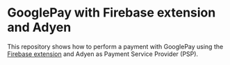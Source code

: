 # GooglePay with Firebase extension and Adyen

This repository shows how to perform a payment with GooglePay using the [Firebase extension](https://github.com/google-pay/firebase-extension) 
and Adyen as Payment Service Provider (PSP).

